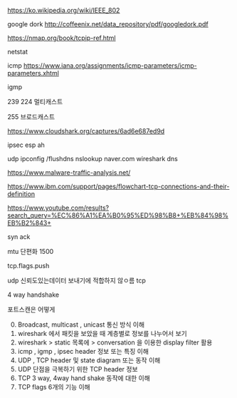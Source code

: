 https://ko.wikipedia.org/wiki/IEEE_802


google dork
http://coffeenix.net/data_repository/pdf/googledork.pdf

https://nmap.org/book/tcpip-ref.html

netstat

icmp
https://www.iana.org/assignments/icmp-parameters/icmp-parameters.xhtml

igmp


239
224
멀티캐스트

255
브로드캐스트

https://www.cloudshark.org/captures/6ad6e687ed9d

ipsec
esp
ah


udp
ipconfig /flushdns
nslookup naver.com
wireshark dns

https://www.malware-traffic-analysis.net/

https://www.ibm.com/support/pages/flowchart-tcp-connections-and-their-definition

https://www.youtube.com/results?search_query=%EC%86%A1%EA%B0%95%ED%98%B8+%EB%84%98%EB%B2%843+

syn ack

mtu
단편화
1500

tcp.flags.push


udp 신뢰도있는데이터 보내기에 적합하지 않ㅇ름
tcp 

4 way handshake

포트스캔은 어떻게

0. Broadcast, multicast , unicast 통신 방식 이해
1. wireshark 에서 패킷을 보았을 때 계층별로 정보를 나누어서 보기
2. wireshark > static 목록에 > conversation 을 이용한 display filter 활용
3. icmp , igmp , ipsec header 정보 또는 특징 이해
4. UDP , TCP  header 및 state diagram 또는 동작 이해
5. UDP 단점을 극복하기 위한 TCP header 정보
6. TCP 3 way, 4way hand shake 동작에 대한 이해
7. TCP flags 6개의 기능 이해